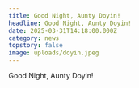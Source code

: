 ```yaml
---
title: Good Night, Aunty Doyin!
headline: Good Night, Aunty Doyin!
date: 2025-03-31T14:18:00.000Z
category: news
topstory: false
image: uploads/doyin.jpeg
---
```

Good Night, Aunty Doyin!
